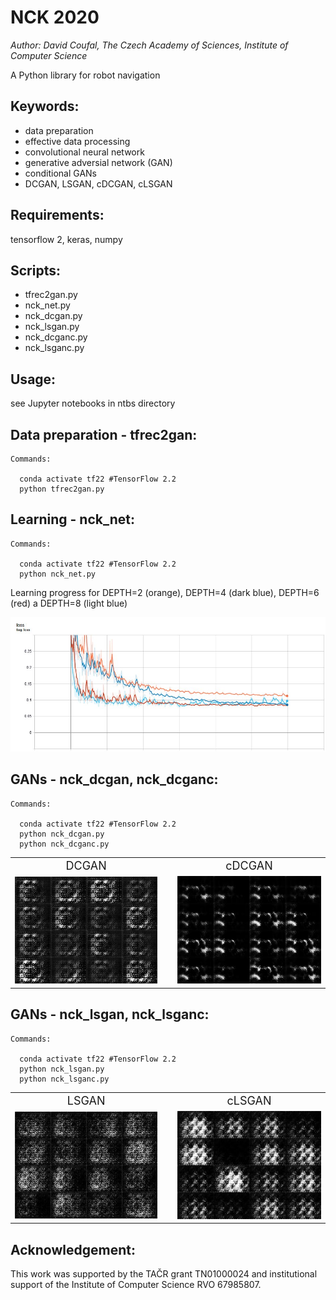 
# NCK 2020

*Author: David Coufal, The Czech Academy of Sciences, Institute of Computer Science*

A Python library for robot navigation

## Keywords:
- data preparation
- effective data processing
- convolutional neural network
- generative adversial network (GAN)
- conditional GANs
- DCGAN, LSGAN, cDCGAN, cLSGAN

## Requirements:

tensorflow 2, keras, numpy

## Scripts:
- tfrec2gan.py 
- nck_net.py
- nck_dcgan.py
- nck_lsgan.py
- nck_dcganc.py
- nck_lsganc.py

## Usage:

see Jupyter notebooks in ntbs directory



 
## Data preparation - tfrec2gan:
```
Commands:

  conda activate tf22 #TensorFlow 2.2
  python tfrec2gan.py
```

## Learning - nck_net:
```
Commands:

  conda activate tf22 #TensorFlow 2.2
  python nck_net.py
```

Learning progress for DEPTH=2 (orange), DEPTH=4 (dark blue), DEPTH=6 (red) a DEPTH=8 (light blue)

<img src="assets/loss.jpg" alt="loss" style="width: 938px;"/>

## GANs  - nck_dcgan, nck_dcganc:
```
Commands:

  conda activate tf22 #TensorFlow 2.2
  python nck_dcgan.py
  python nck_dcganc.py
```

<table>
    <tr><td style="text-align:center; font-size: large" >DCGAN</td>
        <td>&nbsp;</td>
        <td style="text-align:center; font-size: large">cDCGAN</td></tr>
    <tr><td><img src="assets/progress_dcgan.gif" alt="dcgan" style="width: 256px;"/></td>
        <td>&nbsp;</td>
        <td><img src="assets/progress_dcganc.gif" alt="dcgan" style="width: 256px;"/></td>
    </tr>    
</table>    

## GANs - nck_lsgan, nck_lsganc:
```
Commands:

  conda activate tf22 #TensorFlow 2.2
  python nck_lsgan.py
  python nck_lsganc.py
```

<table>
    <tr><td style="text-align:center; font-size: large" >LSGAN</td>
        <td>&nbsp;</td>
        <td style="text-align:center; font-size: large">cLSGAN</td></tr>
    <tr><td><img src="assets/progress_lsgan.gif" alt="lsgan" style="width: 256px;"/></td>
        <td>&nbsp;</td>
        <td><img src="assets/progress_lsganc.gif" alt="lsganc" style="width: 256px;"/></td>
    </tr>    
</table>    

## Acknowledgement: 
This work  was supported by the TAČR grant TN01000024
and institutional support of the Institute of Computer Science RVO 67985807.


```python

```
